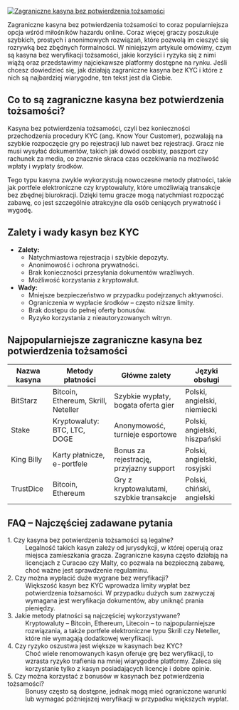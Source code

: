 [![Zagraniczne kasyna bez potwierdzenia tożsamości](https://123-caf.pages.dev/gitsignup.png)](https://vrmoo.ru/Bt82HjjY)

<p>Zagraniczne kasyna bez potwierdzenia tożsamości to coraz popularniejsza opcja wśród miłośników hazardu online. Coraz więcej graczy poszukuje szybkich, prostych i anonimowych rozwiązań, które pozwolą im cieszyć się rozrywką bez zbędnych formalności. W niniejszym artykule omówimy, czym są kasyna bez weryfikacji tożsamości, jakie korzyści i ryzyka się z nimi wiążą oraz przedstawimy najciekawsze platformy dostępne na rynku. Jeśli chcesz dowiedzieć się, jak działają zagraniczne kasyna bez KYC i które z nich są najbardziej wiarygodne, ten tekst jest dla Ciebie.</p>  <h2>Co to są zagraniczne kasyna bez potwierdzenia tożsamości?</h2> <p>Kasyna bez potwierdzenia tożsamości, czyli bez konieczności przechodzenia procedury KYC (ang. Know Your Customer), pozwalają na szybkie rozpoczęcie gry po rejestracji lub nawet bez rejestracji. Gracz nie musi wysyłać dokumentów, takich jak dowód osobisty, paszport czy rachunek za media, co znacznie skraca czas oczekiwania na możliwość wpłaty i wypłaty środków.</p> <p>Tego typu kasyna zwykle wykorzystują nowoczesne metody płatności, takie jak portfele elektroniczne czy kryptowaluty, które umożliwiają transakcje bez zbędnej biurokracji. Dzięki temu gracze mogą natychmiast rozpocząć zabawę, co jest szczególnie atrakcyjne dla osób ceniących prywatność i wygodę.</p>  <h2>Zalety i wady kasyn bez KYC</h2> <ul>   <li><strong>Zalety:</strong>     <ul>       <li>Natychmiastowa rejestracja i szybkie depozyty.</li>       <li>Anonimowość i ochrona prywatności.</li>       <li>Brak konieczności przesyłania dokumentów wrażliwych.</li>       <li>Możliwość korzystania z kryptowalut.</li>     </ul>   </li>   <li><strong>Wady:</strong>     <ul>       <li>Mniejsze bezpieczeństwo w przypadku podejrzanych aktywności.</li>       <li>Ograniczenia w wypłacie środków – często niższe limity.</li>       <li>Brak dostępu do pełnej oferty bonusów.</li>       <li>Ryzyko korzystania z nieautoryzowanych witryn.</li>     </ul>   </li> </ul>  <h2>Najpopularniejsze zagraniczne kasyna bez potwierdzenia tożsamości</h2> <table>   <thead>     <tr>       <th>Nazwa kasyna</th>       <th>Metody płatności</th>       <th>Główne zalety</th>       <th>Języki obsługi</th>     </tr>   </thead>   <tbody>     <tr>       <td>BitStarz</td>       <td>Bitcoin, Ethereum, Skrill, Neteller</td>       <td>Szybkie wypłaty, bogata oferta gier</td>       <td>Polski, angielski, niemiecki</td>     </tr>     <tr>       <td>Stake</td>       <td>Kryptowaluty: BTC, LTC, DOGE</td>       <td>Anonymowość, turnieje esportowe</td>       <td>Polski, angielski, hiszpański</td>     </tr>     <tr>       <td>King Billy</td>       <td>Karty płatnicze, e-portfele</td>       <td>Bonus za rejestrację, przyjazny support</td>       <td>Polski, angielski, rosyjski</td>     </tr>     <tr>       <td>TrustDice</td>       <td>Bitcoin, Ethereum</td>       <td>Gry z kryptowalutami, szybkie transakcje</td>       <td>Polski, chiński, angielski</td>     </tr>   </tbody> </table>  <h2>FAQ – Najczęściej zadawane pytania</h2> <dl>   <dt>1. Czy kasyna bez potwierdzenia tożsamości są legalne?</dt>   <dd>Legalność takich kasyn zależy od jurysdykcji, w której operują oraz miejsca zamieszkania gracza. Zagraniczne kasyna często działają na licencjach z Curacao czy Malty, co pozwala na bezpieczną zabawę, choć ważne jest sprawdzenie regulaminu.</dd>      <dt>2. Czy można wypłacić duże wygrane bez weryfikacji?</dt>   <dd>Większość kasyn bez KYC wprowadza limity wypłat bez potwierdzenia tożsamości. W przypadku dużych sum zazwyczaj wymagana jest weryfikacja dokumentów, aby uniknąć prania pieniędzy.</dd>      <dt>3. Jakie metody płatności są najczęściej wykorzystywane?</dt>   <dd>Kryptowaluty – Bitcoin, Ethereum, Litecoin – to najpopularniejsze rozwiązania, a także portfele elektroniczne typu Skrill czy Neteller, które nie wymagają dodatkowej weryfikacji.</dd>      <dt>4. Czy ryzyko oszustwa jest większe w kasynach bez KYC?</dt>   <dd>Choć wiele renomowanych kasyn oferuje grę bez weryfikacji, to wzrasta ryzyko trafienia na mniej wiarygodne platformy. Zaleca się korzystanie tylko z kasyn posiadających licencje i dobre opinie.</dd>      <dt>5. Czy można korzystać z bonusów w kasynach bez potwierdzenia tożsamości?</dt>   <dd>Bonusy często są dostępne, jednak mogą mieć ograniczone warunki lub wymagać późniejszej weryfikacji w przypadku większych wypłat.</dd> </dl>